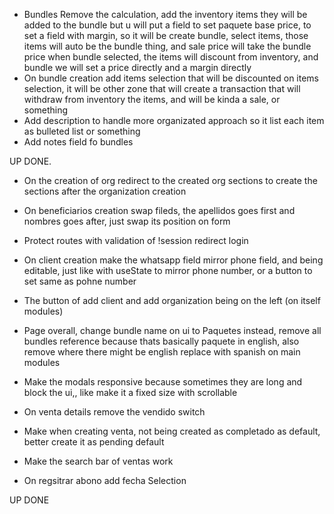 

- Bundles Remove the calculation, add the inventory items they will be added to the bundle but u will put a field to set paquete base price, to set a field with margin, so it will be create bundle, select items, those items will auto be the bundle thing, and sale price will take the bundle price when bundle selected, the items will discount from inventory, and bundle we will set a price directly and a margin directly
- On bundle creation add items selection that will be discounted on items selection, it will be other zone that will create a transaction that will withdraw from inventory the items, and will be kinda a sale, or something
- Add description to handle more organizated approach so it list each item as bulleted list or something
-  Add notes field fo bundles  

UP DONE.

- On the creation of org redirect to the created org sections to create the sections after the organization creation
- On beneficiarios creation swap fileds, the apellidos goes first and nombres goes after, just swap its position on form

- Protect routes with validation of !session redirect login

- On client creation make the whatsapp field mirror phone field, and being editable, just like with useState to mirror phone number, or a button to set same as pohne number

- The button of add client and add organization being on the left  (on itself modules)
- Page overall, change bundle name on ui to Paquetes instead, remove all bundles reference because thats basically paquete in english, also remove where there might be english replace with spanish on main modules
- Make the modals responsive because sometimes they are long and block the ui,, like make it a fixed size with scrollable 

- On venta details remove the vendido switch
- Make when creating venta, not being created as completado as default, better create it as pending default
- Make the search bar of ventas work
- On regsitrar abono add fecha Selection

UP DONE

